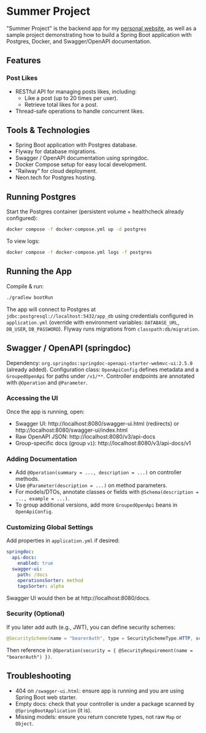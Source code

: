 # Summer Project

"Summer Project" is the backend app for my [personal website](htts://binliuzhang.com), as well as a sample project demonstrating how to build a Spring Boot application with Postgres, Docker, and Swagger/OpenAPI documentation.

## Features
### Post Likes
- RESTful API for managing posts likes, including:
  - Like a post (up to 20 times per user).
  - Retrieve total likes for a post.
- Thread-safe operations to handle concurrent likes.


## Tools & Technologies
- Spring Boot application with Postgres database.
- Flyway for database migrations.
- Swagger / OpenAPI documentation using springdoc.
- Docker Compose setup for easy local development.
- "Railway" for cloud deployment.
- Neon.tech for Postgres hosting.

## Running Postgres
Start the Postgres container (persistent volume + healthcheck already configured):

```bash
docker compose -f docker-compose.yml up -d postgres
```

To view logs:
```bash
docker compose -f docker-compose.yml logs -f postgres
```

## Running the App
Compile & run:
```bash
./gradlew bootRun
```

The app will connect to Postgres at `jdbc:postgresql://localhost:5432/app_db` using credentials configured in `application.yml` (override with environment variables: `DATABASE_URL`, `DB_USER`, `DB_PASSWORD`). Flyway runs migrations from `classpath:db/migration`.

## Swagger / OpenAPI (springdoc)
Dependency: `org.springdoc:springdoc-openapi-starter-webmvc-ui:2.5.0` (already added).
Configuration class: `OpenApiConfig` defines metadata and a `GroupedOpenApi` for paths under `/v1/**`.
Controller endpoints are annotated with `@Operation` and `@Parameter`.

### Accessing the UI
Once the app is running, open:
- Swagger UI: http://localhost:8080/swagger-ui.html (redirects) or http://localhost:8080/swagger-ui/index.html
- Raw OpenAPI JSON: http://localhost:8080/v3/api-docs
- Group-specific docs (group `v1`): http://localhost:8080/v3/api-docs/v1

### Adding Documentation
- Add `@Operation(summary = ..., description = ...)` on controller methods.
- Use `@Parameter(description = ...)` on method parameters.
- For models/DTOs, annotate classes or fields with `@Schema(description = ..., example = ...)`.
- To group additional versions, add more `GroupedOpenApi` beans in `OpenApiConfig`.

### Customizing Global Settings
Add properties in `application.yml` if desired:
```yaml
springdoc:
  api-docs:
    enabled: true
  swagger-ui:
    path: /docs
    operationsSorter: method
    tagsSorter: alpha
```
Swagger UI would then be at http://localhost:8080/docs.

### Security (Optional)
If you later add auth (e.g., JWT), you can define security schemes:
```java
@SecurityScheme(name = "bearerAuth", type = SecuritySchemeType.HTTP, scheme = "bearer", bearerFormat = "JWT")
```
Then reference in `@Operation(security = { @SecurityRequirement(name = "bearerAuth") })`.

## Troubleshooting
- 404 on `/swagger-ui.html`: ensure app is running and you are using Spring Boot web starter.
- Empty docs: check that your controller is under a package scanned by `@SpringBootApplication` (it is).
- Missing models: ensure you return concrete types, not raw `Map` or `Object`.


